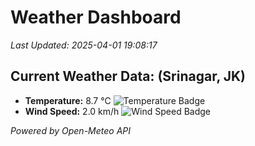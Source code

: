 
# Weather Dashboard

_Last Updated: 2025-04-01 19:08:17_

## Current Weather Data: (Srinagar, JK)
- **Temperature:** 8.7 °C ![Temperature Badge](https://img.shields.io/badge/Temperature-Low%20Temp-blue)
- **Wind Speed:** 2.0 km/h ![Wind Speed Badge](https://img.shields.io/badge/Wind%20Speed-Light%20Wind-blue)

*Powered by Open-Meteo API*
